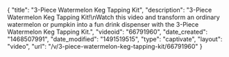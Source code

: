 {
    "title": "3-Piece Watermelon Keg Tapping Kit",
    "description": "3-Piece Watermelon Keg Tapping Kit!\nWatch this video and transform an ordinary watermelon or pumpkin into a fun drink dispenser with the 3-Piece Watermelon Keg Tapping Kit.",
    "videoid": "66791960",
    "date_created": "1468507991",
    "date_modified": "1491519515",
    "type": "captivate",
    "layout": "video",
    "url": "\/v\/3-piece-watermelon-keg-tapping-kit\/66791960"
}